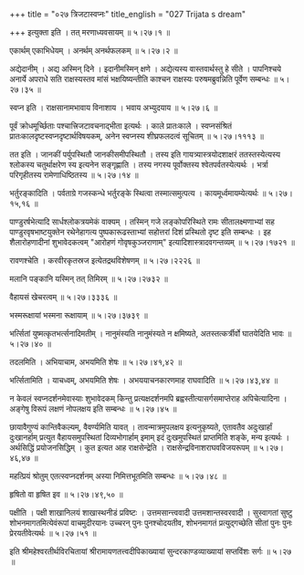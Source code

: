 +++
title = "०२७ त्रिजटास्वप्नः"
title_english = "027 Trijata s dream"

+++
इत्युक्ता इति । तत् मरणाध्यवसायम्  ॥  ५।२७।१  ॥   

  

एकार्थम् एकाभिधेयम् । अनर्थम् अनर्थफलकम्  ॥  ५।२७।२  ॥   

  

अद्येदानीम् । अद्य अस्मिन् दिने । इदानीमस्मिन् क्षणे । अद्येत्यस्य वास्तवार्थस्तु हे सीते । पापनिश्चये अनार्ये अपराधे सति राक्षस्यस्तव मांसं भक्षयिष्यन्तीति काश्चन राक्षस्यः परुषमब्रुवन्निति पूर्वेण सम्बन्धः  ॥  ५।२७।३५  ॥   

  

स्वप्न इति । राक्षसानामभावाय विनाशाय । भवाय अभ्युदयाय  ॥  ५।२७।६  ॥   

  

पूर्वं क्रोधमूर्च्छिताः पश्चात्त्रिजटावचनाद्भीता इत्यर्थः । काले प्रातःकाले । स्वप्नसंश्रितं प्रातःकालदृष्टस्वप्नदृष्टार्थविषयकम्, अनेन स्वप्नस्य शीघ्रफलदत्वं सूचितम्  ॥  ५।२७।१११३  ॥   

  

तत इति । जानकीं पर्युपस्थितौ जानकीसमीपस्थितौ । तस्य इति गायत्र्यास्त्रयोदशाक्षरं ततस्तस्येत्यस्य श्लोकस्य चतुर्थाक्षरेण स्य इत्यनेन सङ्गृह्णाति । तस्य नगस्य पूर्वोक्तस्य श्वेतपर्वतस्येत्यर्थः । भर्त्रा परिगृहीतस्य रामेणाधिष्ठितस्य  ॥  ५।२७।१४  ॥   

  

भर्तुरङ्कादिति । पर्वताग्रे गजस्कन्धे भर्तुरङ्के स्थित्वा तस्मात्समुत्पत्य । कायमूर्ध्वमायम्येत्यर्थः  ॥  ५।२७।१५,१६  ॥   

  

पाण्डुरर्षभेत्यादि सार्धश्लोकत्रयमेकं वाक्यम् । तस्मिन् गजे लङ्कोपरिस्थिते रामः सीतालक्ष्मणाभ्यां सह पाण्डुरवृषभाष्टयुक्तेन रथेनेहागत्य पुष्पकारूढस्ताभ्यां सहोत्तरां दिशं प्रस्थितो दृष्ट इति सम्बन्धः । इह शैलारोहणादीनां शुभावेदकत्वम् "आरोहणं गोवृषकुञ्जराणाम्" इत्यादिशास्त्रादवगन्तव्यम्  ॥  ५।२७।१७२१  ॥   

  

रावणश्चेति । करवीरकृतस्रज इत्येतद्रथविशेषणम्  ॥  ५।२७।२२२६  ॥   

  

मलानि पङ्कानि यस्मिन् तत् तिमिरम्  ॥  ५।२७।२७३२  ॥   

  

वैहायसं खेचरत्वम्  ॥  ५।२७।३३३६  ॥   

  

भस्मरूक्षायां भस्मना रूक्षायाम्  ॥  ५।२७।३७३९  ॥   

  

भर्त्सितां युष्मत्कृतभर्त्सनादिमतीम् । नानुमंस्यति नानुमंस्यते न क्षमिष्यते, अतस्तत्कर्त्रीर्वो घातयेदिति भावः  ॥  ५।२७।४०  ॥   

  

तदलमिति । अभियाचाम, अभयमिति शेषः  ॥  ५।२७।४१,४२  ॥   

  

भर्त्सितामिति । याचध्वम्, अभयमिति शेषः । अभययाचनकारणमाह राघवादिति  ॥  ५।२७।४३,४४  ॥   

  

न केवलं स्वप्नदर्शनमेवास्याः शुभावेदकम् किन्तु प्रत्यक्षदर्शनमपि ब्रह्वस्तीत्यासर्गसमाप्तेराह अपिचेत्यादिना । अङ्गेषु विरूपं लक्षणं नोपलक्षय इति सम्बन्धः  ॥  ५।२७।४५  ॥   

  

छायावैगुण्यं कान्तिवैकल्यम्, वैवर्ण्यमिति यावत् । तावन्मात्रमुपलक्षय इत्यनुकृष्यते, एतावतैव अदुःखार्हां दुःखानर्हाम् प्रत्युत वैहायसमुपस्थितां दिव्यभोगार्हाम् इमाम् इदं दुःखमुपस्थितं प्राप्तमिति शङ्के, मन्य इत्यर्थः । अर्थसिद्धिं प्रयोजनसिद्धिम् । कुत इत्यत आह राक्षसेन्द्रेति । राक्षसेन्द्रविनाशराघवविजयरूपम्  ॥  ५।२७।४६,४७  ॥   

  

महत्प्रियं श्रोतुम् एतत्स्वप्नदर्शनम् अस्या निमित्तभूतमिति सम्बन्धः  ॥  ५।२७।४८  ॥   

  

हृषितो वा हृषित इव  ॥  ५।२७।४९,५०  ॥   

  

पक्षीति । पक्षी शाखानिलयं शाखास्थनीडं प्रविष्टः । उत्तमसान्त्त्ववादी उत्तमशान्तस्वरवादी । सुस्वागतां सुष्टु शोभनमागतमित्येवंरूपां वाचमुदीरयानः उच्चरन् पुनः पुनश्चोदयतीव, शोभनमागतं प्रत्युद्गच्छेति सीतां पुनः पुनः प्रेरयतीवेत्यर्थः  ॥  ५।२७।५१  ॥   

  

इति श्रीमहेश्वरतीर्थविरचितायां श्रीरामायणतत्त्वदीपिकाख्यायां सुन्दरकाण्डव्याख्यायां सप्तविंशः सर्गः  ॥  ५।२७  ॥   

  

